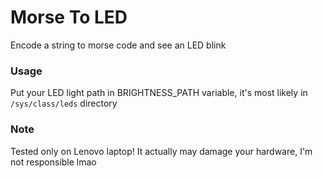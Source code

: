 # Morse To LED
Encode a string to morse code and see an LED blink

### Usage

Put your LED light path in BRIGHTNESS_PATH variable, it's most likely in `/sys/class/leds` directory

### Note

Tested only on Lenovo laptop! It actually may damage your hardware, I'm not responsible lmao
